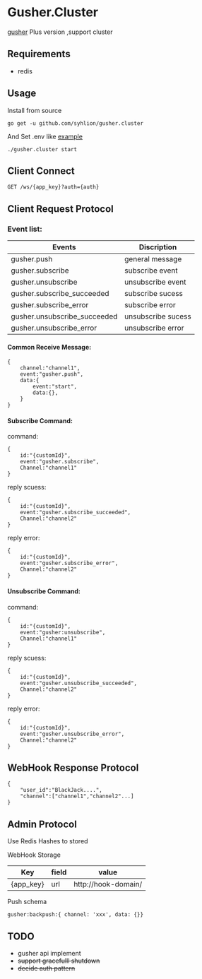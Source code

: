 # Gusher.Cluster

 [gusher](https://github.com/syhlion/gusher) Plus version ,support cluster

## Requirements

* redis

## Usage

Install from source

`go get -u github.com/syhlion/gusher.cluster`

And Set .env like [example](https://github.com/syhlion/gusher.cluster/blob/master/.env.example)

`./gusher.cluster start`

## Client Connect

`GET /ws/{app_key}?auth={auth}`

## Client Request Protocol

### Event list:

Events|Discription
---|---
gusher.push|general message
gusher.subscribe|subscribe event
gusher.unsubscribe|unsubscribe event
gusher.subscribe_succeeded|subscribe sucess
gusher.subscribe_error|subscribe error
gusher.unsubscribe_succeeded|unsubscribe sucess
gusher.unsubscribe_error|unsubscribe error

#### Common Receive Message:

```
{
    channel:"channel1",
    event:"gusher.push",
    data:{
        event:"start",
        data:{},
    }
}
```

#### Subscribe Command:

command:
```
{
    id:"{customId}",
    event:"gusher.subscribe",
    Channel:"channel1"
}
```

reply scuess:
```
{
    id:"{customId}",
    event:"gusher.subscribe_succeeded",
    Channel:"channel2"
}
```
reply error:
```
{
    id:"{customId}",
    event:"gusher.subscribe_error",
    Channel:"channel2"
}
```

#### Unsubscribe Command:

command:
```
{
    id:"{customId}",
    event:"gusher:unsubscribe",
    Channel:"channel1"
}
```

reply scuess:
```
{
    id:"{customId}",
    event:"gusher.unsubscribe_succeeded",
    Channel:"channel2"
}
```

reply error:
```
{
    id:"{customId}",
    event:"gusher.unsubscribe_error",
    Channel:"channel2"
}
```

## WebHook Response Protocol

```
{
    "user_id":"BlackJack....",
    "channel":["channel1","channel2"...]
}
```

## Admin Protocol

Use Redis Hashes to stored

WebHook Storage 

Key|field|value
---|---|---
{app_key}|url|http://hook-domain/


Push schema

```
gusher:backpush:{ channel: 'xxx', data: {}}
```



## TODO

* gusher api implement
* <del>support gracefulll shutdown</del>
* <del>decide auth pattern</del>

